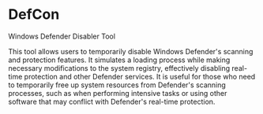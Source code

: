 # DefCon
Windows Defender Disabler Tool

This tool allows users to temporarily disable Windows Defender's scanning and protection features. It simulates a loading process while making necessary modifications to the system registry, effectively disabling real-time protection and other Defender services. It is useful for those who need to temporarily free up system resources from Defender's scanning processes, such as when performing intensive tasks or using other software that may conflict with Defender's real-time protection.
